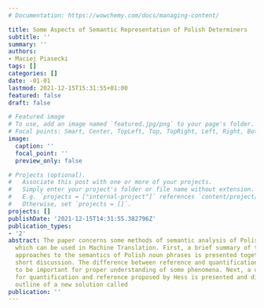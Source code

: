 ```yaml
---
# Documentation: https://wowchemy.com/docs/managing-content/

title: Some Aspects of Semantic Representation of Polish Determiners
subtitle: ''
summary: ''
authors:
- Maciej Piasecki
tags: []
categories: []
date: -01-01
lastmod: 2021-12-15T15:31:55+01:00
featured: false
draft: false

# Featured image
# To use, add an image named `featured.jpg/png` to your page's folder.
# Focal points: Smart, Center, TopLeft, Top, TopRight, Left, Right, BottomLeft, Bottom, BottomRight.
image:
  caption: ''
  focal_point: ''
  preview_only: false

# Projects (optional).
#   Associate this post with one or more of your projects.
#   Simply enter your project's folder or file name without extension.
#   E.g. `projects = ["internal-project"]` references `content/project/deep-learning/index.md`.
#   Otherwise, set `projects = []`.
projects: []
publishDate: '2021-12-15T14:31:55.382796Z'
publication_types:
- '2'
abstract: The paper concerns some methods of semantic analysis of Polish determiners
  which can be used in Machine Translation. First, a brief summary of traditional
  approaches to the semantics of Polish noun phrases is presented together with a
  short discussion. The difference between reference and quantification is argued
  to be important for proper understanding of some phenomena. Next, a unified model
  for quantification and reference proposed by Hess is presented and discussed. The
  outline of a new solution called
publication: ''
---
```

